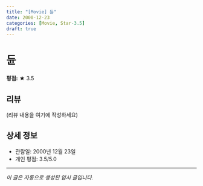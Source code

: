 ```yaml
---
title: "[Movie] 듄"
date: 2000-12-23
categories: [Movie, Star-3.5]
draft: true
---
```


# 듄

**평점:** ★ 3.5

## 리뷰

(리뷰 내용을 여기에 작성하세요)

## 상세 정보

- 관람일: 2000년 12월 23일
- 개인 평점: 3.5/5.0

---

*이 글은 자동으로 생성된 임시 글입니다.*
